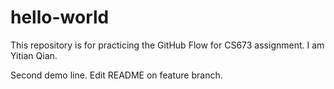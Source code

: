 # hello-world
This repository is for practicing the GitHub Flow for CS673 assignment.
I am Yitian Qian.

Second demo line.
Edit README on feature branch.
